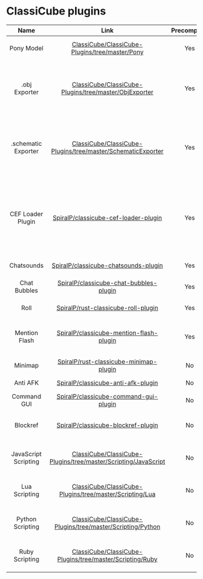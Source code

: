 # ClassiCube plugins
|Name|Link|Precompiled|Description|
|:-:|:-:|:-:|:-:|
|Pony Model|[ClassiCube/ClassiCube-Plugins/tree/master/Pony](https://github.com/ClassiCube/ClassiCube-Plugins/tree/master/Pony)|Yes|Adds a pony model to the game|
|.obj Exporter|[ClassiCube/ClassiCube-Plugins/tree/master/ObjExporter](https://github.com/ClassiCube/ClassiCube-Plugins/tree/master/ObjExporter)|Yes|Lets you export the world to an .obj file, which can be imported into Blender|
|.schematic Exporter|[ClassiCube/ClassiCube-Plugins/tree/master/SchematicExporter](https://github.com/ClassiCube/ClassiCube-Plugins/tree/master/SchematicExporter)|Yes|Lets you export the world to a .schematic file, which can be imported into MCEdit|
|CEF Loader Plugin|[SpiralP/classicube-cef-loader-plugin](https://github.com/SpiralP/classicube-cef-loader-plugin/)|Yes|Loader plugin for [classicube-cef-plugin](https://github.com/SpiralP/classicube-cef-plugin) that downloads dependencies and keeps everything updated!|
|Chatsounds|[SpiralP/classicube-chatsounds-plugin](https://github.com/SpiralP/classicube-chatsounds-plugin)|Yes|A chatsounds plugin|
|Chat Bubbles|[SpiralP/classicube-chat-bubbles-plugin](https://github.com/SpiralP/classicube-chat-bubbles-plugin)|Yes|A chat bubbles plugin|
|Roll|[SpiralP/rust-classicube-roll-plugin](https://github.com/SpiralP/rust-classicube-roll-plugin)|Yes|A plugin that rolls dice|
|Mention Flash|[SpiralP/classicube-mention-flash-plugin](https://github.com/SpiralP/classicube-mention-flash-plugin)|Yes|Flashes your taskbar when someone says your name in chat!|
|Minimap|[SpiralP/rust-classicube-minimap-plugin](https://github.com/SpiralP/rust-classicube-minimap-plugin)|No|A minimap plugin|
|Anti AFK|[SpiralP/classicube-anti-afk-plugin](https://github.com/SpiralP/classicube-anti-afk-plugin)|No|An anti-AFK plugin|
|Command GUI|[SpiralP/classicube-command-gui-plugin](https://github.com/SpiralP/classicube-command-gui-plugin)|No|A command GUI plugin|
|Blockref|[SpiralP/classicube-blockref-plugin](https://github.com/SpiralP/classicube-blockref-plugin)|No|Replaces currently held block with a variation|
|JavaScript Scripting|[ClassiCube/ClassiCube-Plugins/tree/master/Scripting/JavaScript](https://github.com/ClassiCube/ClassiCube-Plugins/tree/master/Scripting/JavaScript)|No|A plugin that allows scripting in JavaScript.|
|Lua Scripting|[ClassiCube/ClassiCube-Plugins/tree/master/Scripting/Lua](https://github.com/ClassiCube/ClassiCube-Plugins/tree/master/Scripting/Lua)|No|A plugin that allows scripting in Lua|
|Python Scripting|[ClassiCube/ClassiCube-Plugins/tree/master/Scripting/Python](https://github.com/ClassiCube/ClassiCube-Plugins/tree/master/Scripting/Python)|No|A plugin that allows scripting in Python|
|Ruby Scripting|[ClassiCube/ClassiCube-Plugins/tree/master/Scripting/Ruby](https://github.com/ClassiCube/ClassiCube-Plugins/tree/master/Scripting/Ruby)|No|A plugin that allows scripting in Ruby|
